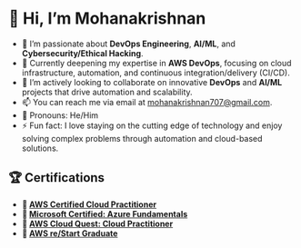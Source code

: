 # 👋 Hi, I’m Mohanakrishnan
- 👀 I’m passionate about **DevOps Engineering**, **AI/ML**, and **Cybersecurity/Ethical Hacking**.
- 🌱 Currently deepening my expertise in **AWS DevOps**, focusing on cloud infrastructure, automation, and continuous integration/delivery (CI/CD).
- 🤝 I’m actively looking to collaborate on innovative **DevOps** and **AI/ML** projects that drive automation and scalability.
- 📫 You can reach me via email at [mohanakrishnan707@gmail.com](mailto:mohanakrishnan707@gmail.com).
- 🔧 Pronouns: He/Him
- ⚡ Fun fact: I love staying on the cutting edge of technology and enjoy solving complex problems through automation and cloud-based solutions.

## 🏆 Certifications
- **🌟 [AWS Certified Cloud Practitioner](https://www.credly.com/badges/4a3499e7-e376-46e3-9485-3212278507cf)** 
- **🌟 [Microsoft Certified: Azure Fundamentals](https://www.credly.com/badges/a2651672-6477-4887-9a53-8aec2b6f3a9d)** 
- **🌟 [AWS Cloud Quest: Cloud Practitioner](https://www.credly.com/badges/eafc408e-4201-409c-819e-a10348c26e62)** 
- **🌟 [AWS re/Start Graduate](https://www.credly.com/badges/9962f06a-c4bc-4cb0-b5a9-70f5caee4415)**

